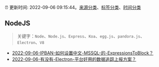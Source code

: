 :alarm_clock: 更新时间: 2022-09-06 09:15:44。[来源分类](../README.md)、[标签分类](../TAGS.md)、[时间分类](../TIMELINE.md)

## NodeJS


> 关键字：`Node`、`Node.js`、`Express`、`Koa`、`egg.js`、`pandora.js`、`Electron`、`V8`



- [2022-09-06-IPBAN-如何设置中文-MSSQL-的-ExpressionsToBlock？](https://www.v2ex.com/t/878103) 
- [2022-09-06-有没有-Electron-平台好用的数据追踪上报方案？](https://www.v2ex.com/t/878099) 